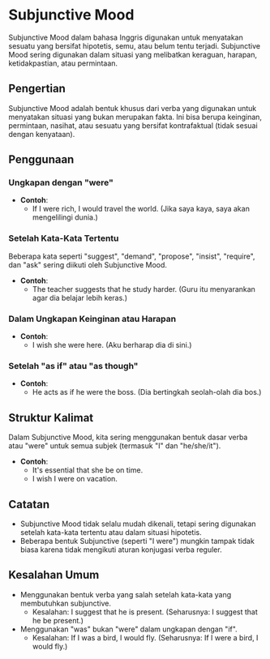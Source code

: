# Subjunctive Mood

Subjunctive Mood dalam bahasa Inggris digunakan untuk menyatakan sesuatu yang bersifat hipotetis, semu, atau belum tentu terjadi. Subjunctive Mood sering digunakan dalam situasi yang melibatkan keraguan, harapan, ketidakpastian, atau permintaan.

## Pengertian

Subjunctive Mood adalah bentuk khusus dari verba yang digunakan untuk menyatakan situasi yang bukan merupakan fakta. Ini bisa berupa keinginan, permintaan, nasihat, atau sesuatu yang bersifat kontrafaktual (tidak sesuai dengan kenyataan).

## Penggunaan

### Ungkapan dengan "were"

- **Contoh**:
  - If I were rich, I would travel the world. (Jika saya kaya, saya akan mengelilingi dunia.)

### Setelah Kata-Kata Tertentu

Beberapa kata seperti "suggest", "demand", "propose", "insist", "require", dan "ask" sering diikuti oleh Subjunctive Mood.
  
- **Contoh**:
  - The teacher suggests that he study harder. (Guru itu menyarankan agar dia belajar lebih keras.)

### Dalam Ungkapan Keinginan atau Harapan

- **Contoh**:
  - I wish she were here. (Aku berharap dia di sini.)

### Setelah "as if" atau "as though"

- **Contoh**:
  - He acts as if he were the boss. (Dia bertingkah seolah-olah dia bos.)

## Struktur Kalimat

Dalam Subjunctive Mood, kita sering menggunakan bentuk dasar verba atau "were" untuk semua subjek (termasuk "I" dan "he/she/it").

- **Contoh**:
  - It's essential that she be on time. 
  - I wish I were on vacation.

## Catatan

- Subjunctive Mood tidak selalu mudah dikenali, tetapi sering digunakan setelah kata-kata tertentu atau dalam situasi hipotetis.
- Beberapa bentuk Subjunctive (seperti "I were") mungkin tampak tidak biasa karena tidak mengikuti aturan konjugasi verba reguler.

## Kesalahan Umum

- Menggunakan bentuk verba yang salah setelah kata-kata yang membutuhkan subjunctive.
  - Kesalahan: I suggest that he is present. (Seharusnya: I suggest that he be present.)
- Menggunakan "was" bukan "were" dalam ungkapan dengan "if".
  - Kesalahan: If I was a bird, I would fly. (Seharusnya: If I were a bird, I would fly.)


